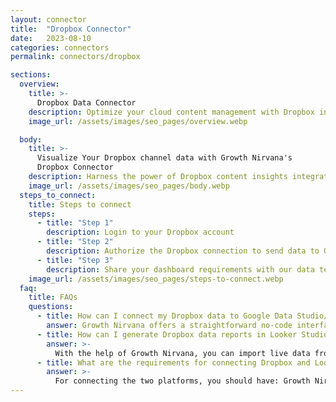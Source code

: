```yaml
---
layout: connector
title:  "Dropbox Connector"
date:   2023-08-10
categories: connectors
permalink: connectors/dropbox

sections:
  overview:
    title: >-
      Dropbox Data Connector
    description: Optimize your cloud content management with Dropbox integration. Seamlessly merge Dropbox's content data with Looker Studio's analytical prowess, unlocking insights that drive collaboration, content strategies, and operational efficiency.
    image_url: /assets/images/seo_pages/overview.webp

  body:
    title: >-
      Visualize Your Dropbox channel data with Growth Nirvana's
      Dropbox Connector
    description: Harness the power of Dropbox content insights integrated into Looker Studio for strategic content management decisions.
    image_url: /assets/images/seo_pages/body.webp
  steps_to_connect:
    title: Steps to connect
    steps:
      - title: "Step 1"
        description: Login to your Dropbox account
      - title: "Step 2"
        description: Authorize the Dropbox connection to send data to Growth Nirvana
      - title: "Step 3"
        description: Share your dashboard requirements with our data team. We will build the report for you.
    image_url: /assets/images/seo_pages/steps-to-connect.webp
  faq:
    title: FAQs
    questions:
      - title: How can I connect my Dropbox data to Google Data Studio/Looker Studio?
        answer: Growth Nirvana offers a straightforward no-code interface to connect to Dropbox data sources.
      - title: How can I generate Dropbox data reports in Looker Studio?
        answer: >-
          With the help of Growth Nirvana, you can import live data from Dropbox into Looker Studio. These data can be viewed in charts, tables, and dashboards to generate branded reports that can be shared instantly.
      - title: What are the requirements for connecting Dropbox and Looker Studio?
        answer: >-
          For connecting the two platforms, you should have: Growth Nirvana Account and Dropbox Ads Account
---
```

